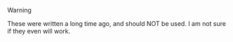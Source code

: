 > [!WARNING]
> These were written a long time ago, and should NOT be used. I am not sure if they even will work.
